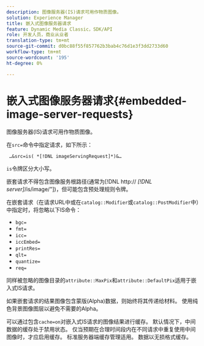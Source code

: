```yaml
---
description: 图像服务器(IS)请求可用作物质图像。
solution: Experience Manager
title: 嵌入式图像服务器请求
feature: Dynamic Media Classic，SDK/API
role: 开发人员，商业从业者
translation-type: tm+mt
source-git-commit: d0bc88f55f857762b3bab4c76d1e3f3dd2733d60
workflow-type: tm+mt
source-wordcount: '195'
ht-degree: 0%

---
```



# 嵌入式图像服务器请求{#embedded-image-server-requests}

图像服务器(IS)请求可用作物质图像。

在`src=`命令中指定请求，如下所示：

` …&src=is( *[!DNL imageServingRequest]*)&…`

`is`令牌区分大小写。

嵌套请求不得包含图像服务根路径(通常为[!DNL http:// *[!DNL server]*/is/image/&quot;])，但可能包含预处理规则令牌。

在嵌套请求（在请求URL中或在`catalog::Modifier`或`catalog::PostModifier`中）中指定时，将忽略以下IS命令：

* `bgc=`
* `fmt=`
* `icc=`
* `iccEmbed=`
* `printRes=`
* `qlt=`
* `quantize=`
* `req=`

同样被忽略的图像目录的`attribute::MaxPix`和`attribute::DefaultPix`适用于嵌入式IS请求。

如果嵌套请求的结果图像包含蒙版(Alpha)数据，则始终将其传递给材料。 使用纯色背景图像图层以避免不需要的Alpha。

可以通过包含`cache=on`对嵌入式IS请求的图像结果进行缓存。 默认情况下，中间数据的缓存处于禁用状态。 仅当预期在合理时间段内在不同请求中重复使用中间图像时，才应启用缓存。 标准服务器端缓存管理适用。 数据以无损格式缓存。

